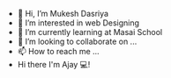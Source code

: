 - 👋 Hi, I’m Mukesh Dasriya
- 👀 I’m interested in web Designing 
- 🌱 I’m currently learning at Masai School 
- 💞️ I’m looking to collaborate on ...
- 📫 How to reach me ...
- Hi there  I'm Ajay 💻!

<!---
mdasriya/mdasriya is a ✨ special ✨ repository because its `README.md` (this file) appears on your GitHub profile.
You can click the Preview link to take a look at your changes.
--->
